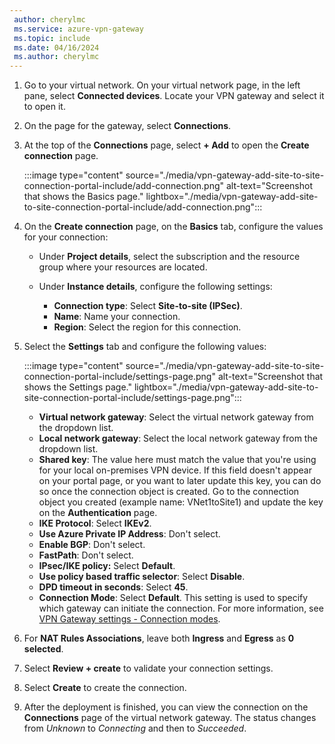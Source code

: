 ```yaml
---
 author: cherylmc
 ms.service: azure-vpn-gateway
 ms.topic: include
 ms.date: 04/16/2024
 ms.author: cherylmc
---
```

1. Go to your virtual network. On your virtual network page, in the left pane, select **Connected devices**. Locate your VPN gateway and select it to open it.
1. On the page for the gateway, select **Connections**.
1. At the top of the **Connections** page, select **+ Add** to open the **Create connection** page.

   :::image type="content" source="./media/vpn-gateway-add-site-to-site-connection-portal-include/add-connection.png" alt-text="Screenshot that shows the Basics page." lightbox="./media/vpn-gateway-add-site-to-site-connection-portal-include/add-connection.png":::
1. On the **Create connection** page, on the **Basics** tab, configure the values for your connection:
   * Under **Project details**, select the subscription and the resource group where your resources are located.
   * Under **Instance details**, configure the following settings:

     * **Connection type**: Select **Site-to-site (IPSec)**.
     * **Name**: Name your connection.
     * **Region**: Select the region for this connection.
1. Select the **Settings** tab and configure the following values:

   :::image type="content" source="./media/vpn-gateway-add-site-to-site-connection-portal-include/settings-page.png" alt-text="Screenshot that shows the Settings page." lightbox="./media/vpn-gateway-add-site-to-site-connection-portal-include/settings-page.png":::

   * **Virtual network gateway**: Select the virtual network gateway from the dropdown list.
   * **Local network gateway**: Select the local network gateway from the dropdown list.
   * **Shared key**: The value here must match the value that you're using for your local on-premises VPN device. If this field doesn't appear on your portal page, or you want to later update this key, you can do so once the connection object is created. Go to the connection object you created (example name: VNet1toSite1) and update the key on the **Authentication** page.
   * **IKE Protocol**: Select **IKEv2**.
   * **Use Azure Private IP Address**: Don't select.
   * **Enable BGP**: Don't select.
   * **FastPath**: Don't select.
   * **IPsec/IKE policy:** Select **Default**.
   * **Use policy based traffic selector**: Select **Disable**.
   * **DPD timeout in seconds**: Select **45**.
   * **Connection Mode**: Select **Default**. This setting is used to specify which gateway can initiate the connection. For more information, see [VPN Gateway settings - Connection modes](../articles/vpn-gateway/vpn-gateway-about-vpn-gateway-settings.md#connectionmode).
1. For **NAT Rules Associations**, leave both **Ingress** and **Egress** as **0 selected**.
1. Select **Review + create** to validate your connection settings.
1. Select **Create** to create the connection.
1. After the deployment is finished, you can view the connection on the **Connections** page of the virtual network gateway. The status changes from *Unknown* to *Connecting* and then to *Succeeded*.